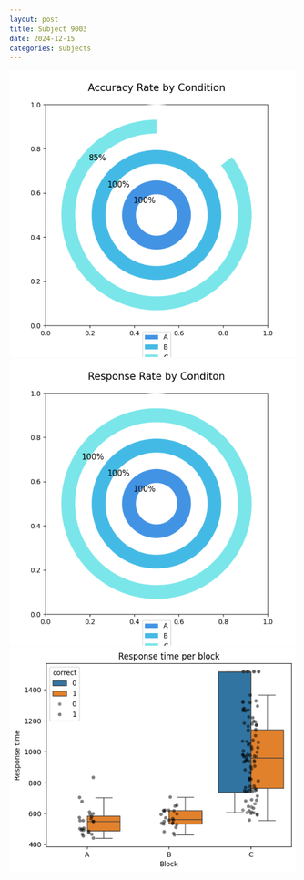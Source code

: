 ```yaml
---
layout: post
title: Subject 9003
date: 2024-12-15
categories: subjects
---
```


![](data/9003/run-6/9003_accuracy_rate.png)
![](data/9003/run-6/9003_response_rate.png)
![](data/9003/run-6/9003_rt.png)

